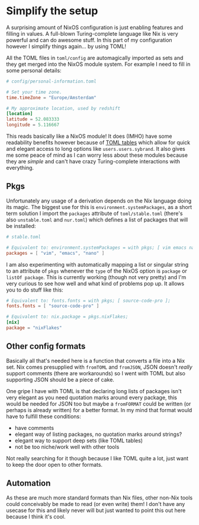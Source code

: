 # Simplify the setup
A surprising amount of NixOS configuration is just enabling features and filling in values.
A full-blown Turing-complete language like Nix is very powerful and can do awesome stuff.
In this part of my configuration however I simplify things again... by using TOML!

All the TOML files in `toml/config` are automagically imported as sets and they get merged into the NixOS module system.
For example I need to fill in some personal details:
```toml
# config/personal-information.toml

# Set your time zone.
time.timeZone = "Europe/Amsterdam"

# My approximate location, used by redshift
[location]
latitude = 52.083333
longitude = 5.116667
```
This reads basically like a NixOS module!
It does (IMHO) have some readability benefits however because of [TOML tables](https://toml.io/en/v1.0.0#table) which allow for quick and elegant access to long options like `users.users.sybrand`.
It also gives me some peace of mind as I can worry less about these modules because they are *simple* and can't have crazy Turing-complete interactions with everything.

## Pkgs
Unfortunately any usage of a derivation depends on the Nix language doing its magic.
The biggest use for this is `environment.systemPackages`, as a short term solution I import the `packages` attribute of `toml/stable.toml` (there's also `unstable.toml` and `nur.toml`) which defines a list of packages that will be installed:
```toml
# stable.toml

# Equivalent to: environment.systemPackages = with pkgs; [ vim emacs nano ];
packages = [ "vim", "emacs", "nano" ]
```

<!-- It might be possible to dig through the sets the TOML files return and automagically use `pkgs` whenever the `type` of a NixOS option is `package` or `listOf package`. -->
<!-- This would allow for a lot more stuff to be able to be done inside TOML files. -->

I am also experimenting with automatically mapping a list or singular string to an attribute of `pkgs` whenever the `type` of the NixOS option is `package` or `listOf package`.
This is currently working (though not very pretty) and I'm very curious to see how well and what kind of problems pop up.
It allows you to do stuff like this:
```toml
# Equivalent to: fonts.fonts = with pkgs; [ source-code-pro ];
fonts.fonts = [ "source-code-pro" ]

# Equivalent to: nix.package = pkgs.nixFlakes;
[nix]
package = "nixFlakes"
```

## Other config formats
Basically all that's needed here is a function that converts a file into a Nix set.
Nix comes presupplied with `fromTOML` and `fromJSON`, JSON doesn't *really* support comments (there are workarounds) so I went with TOML but also supporting JSON should be a piece of cake.

One gripe I have with TOML is that declaring long lists of packages isn't very elegant as you need quotation marks around every package, this would be needed for JSON too but maybe a `fromFORMAT` could be written (or perhaps is already written) for a better format.
In my mind that format would have to fulfill these conditions:
- have comments
- elegant way of listing packages, no quotation marks around strings?
- elegant way to support deep sets (like TOML tables)
- not be too niche/work well with other tools

Not really searching for it though because I like TOML quite a lot, just want to keep the door open to other formats.

## Automation
As these are much more standard formats than Nix files, other non-Nix tools could conceivably be made to read (or even write) them!
I don't have any usecase for this and likely never will but just wanted to point this out here because I think it's cool.
